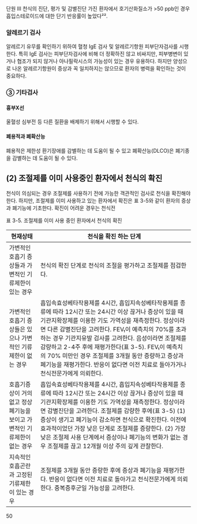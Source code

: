 단원 III 천식의 진단, 평가 및 감별진단
가진 환자에서 호기산화질소가 >50 ppb인 경우 흡입스테로이드에 대한 단기 반응률이 높았다²².

### 알레르기 검사
알레르기 유무를 확인하기 위하여 혈청 IgE 검사 및 알레르기항원 피부단자검사를 시행한다. 특히 IgE 검사는 피부단자검사에 비해 더 정확하진 않고 비싸지만, 피부병변이 있거나 협조가 되지 않거나 아나필락시스의 가능성이 있는 경우 유용하다. 하지만 양성으로 나온 알레르기항원이 증상과 꼭 일치하지는 않으므로 환자의 병력을 확인하는 것이 중요하다.

### ③ 기타검사
#### 흉부X선
울혈성 심부전 등 다른 질환을 배제하기 위해서 시행할 수 있다.

#### 폐용적과 폐확산능
폐용적은 제한성 환기장애를 감별하는 데 도움이 될 수 있고 폐확산능(DLCO)은 폐기종을 감별하는 데 도움이 될 수 있다.

## (2) 조절제를 이미 사용중인 환자에서 천식의 확진
천식이 의심되는 경우 조절제를 사용하기 전에 가능한 객관적인 검사로 천식을 확진해야 한다. 하지만, 조절제를 이미 사용하고 있는 환자에서 확진은 표 3-5와 같이 환자의 증상과 폐기능에 기초한다. 확진이 어려운 경우는 천식전

표 3-5. 조절제를 이미 사용 중인 환자에서 천식의 확진

| 현재상태 | 천식을 확진 하는 단계 |
|---|---|
| 가변적인 호흡기 증상들과 가변적인 기류제한이 있는 경우 | 천식의 확진 단계로 천식의 조절을 평가하고 조절제를 점검한다. |
| 가변적인 호흡기 증상들은 있으나 가변적인 기류제한이 없는 경우 | 흡입속효성베타작용제를 4시간, 흡입지속성베타작용제를 종류에 따라 12시간 또는 24시간 이상 끊거나 증상이 있을 때 기관지확장제를 이용한 기도 가역성을 재측정한다. 정상이라면 다른 감별진단을 고려한다. FEV₁이 예측치의 70%를 초과하는 경우 기관지유발 검사를 고려한다. 음성이라면 조절제를 감량하고 2-4주 후에 재평가한다(표 3-5). FEV₁이 예측치의 70% 미만인 경우 조절제를 3개월 동안 증량하고 증상과 폐기능을 재평가한다. 반응이 없다면 이전 치료로 돌아가거나 천식전문가에게 의뢰한다. |
| 호흡기증상이 거의 없고 정상 폐기능을 보이고 가변적인 기류제한이 없는 경우 | 흡입속효성베타작용제를 4시간, 흡입지속성베타작용제를 종류에 따라 12시간 또는 24시간 이상 끊거나 증상이 있을 때 기관지확장제를 이용한 기도 가역성을 재측정한다. 정상이라면 감별진단을 고려한다. 조절제를 감량한 후에(표 3-5) (1) 증상이 생기고 폐기능이 감소하면 천식으로 확진한다. 이전에 효과적이었던 가장 낮은 단계로 조절제를 증량한다. (2) 가장 낮은 조절제 사용 단계에서 증상이나 폐기능의 변화가 없는 경우 조절제를 끊고 12개월 이상 주의 깊게 관찰한다. |
| 지속적인 호흡곤란과 고정된 기류제한이 있는 경우 | 조절제를 3개월 동안 증량한 후에 증상과 폐기능을 재평가한다. 반응이 없다면 이전 치료로 돌아가고 천식전문가에게 의뢰한다. 중복증후군일 가능성을 고려한다. |

<PAGE>50